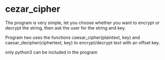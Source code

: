# cezar_cipher
The program is very simple, let you choose whether you want to encrypt or decrypt the string, then ask the user for the string and key.

Program two uses the functions caesar_cipher(plaintext, key) and caesar_decipher(ciphertext, key) to encrypt/decrypt text with an offset key.

only python3 can be included in the program
